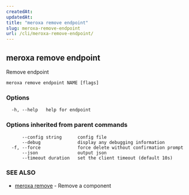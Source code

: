 ```yaml
---
createdAt: 
updatedAt: 
title: "meroxa remove endpoint"
slug: meroxa-remove-endpoint
url: /cli/meroxa-remove-endpoint/
---
```

## meroxa remove endpoint

Remove endpoint

```
meroxa remove endpoint NAME [flags]
```

### Options

```
  -h, --help   help for endpoint
```

### Options inherited from parent commands

```
      --config string      config file
      --debug              display any debugging information
  -f, --force              force delete without confirmation prompt
      --json               output json
      --timeout duration   set the client timeout (default 10s)
```

### SEE ALSO

* [meroxa remove](/cli/meroxa-remove/)	 - Remove a component

